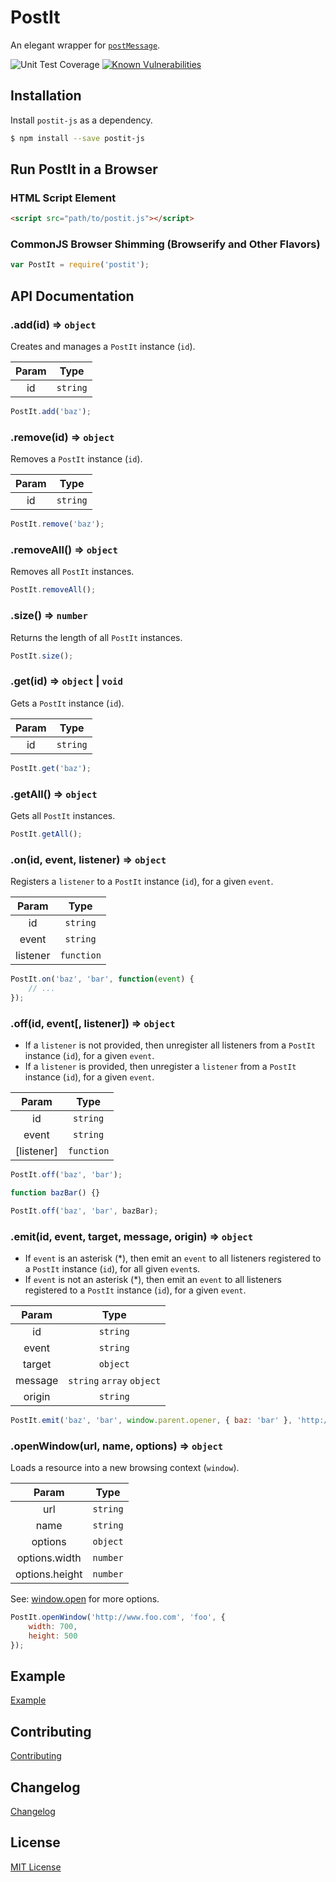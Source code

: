 # PostIt

An elegant wrapper for [`postMessage`](https://developer.mozilla.org/en-US/docs/Web/API/Window/postMessage).

![Unit Test Coverage](https://cdn.rawgit.com/outbrain/postit/master/coverage.svg)
[![Known Vulnerabilities](https://snyk.io/test/npm/postit-js/badge.svg)](https://snyk.io/test/npm/postit-js)

## Installation

Install `postit-js` as a dependency.

```bash
$ npm install --save postit-js
```

## Run PostIt in a Browser

### HTML Script Element

```html
<script src="path/to/postit.js"></script>
```

### CommonJS Browser Shimming (Browserify and Other Flavors)

```js
var PostIt = require('postit');
```

## API Documentation

### .add(id) => `object`

Creates and manages a `PostIt` instance (`id`).

| Param |   Type   |
|:-----:|:--------:|
| id    | `string` |

```javascript
PostIt.add('baz');
```

### .remove(id) => `object`

Removes a `PostIt` instance (`id`).

| Param |   Type   |
|:-----:|:--------:|
| id    | `string` |

```javascript
PostIt.remove('baz');
```

### .removeAll() => `object`

Removes all `PostIt` instances.

```javascript
PostIt.removeAll();
```

### .size() => `number`

Returns the length of all `PostIt` instances.

```javascript
PostIt.size();
```

### .get(id) => `object` | `void`

Gets a `PostIt` instance (`id`).

| Param |   Type   |
|:-----:|:--------:|
| id    | `string` |

```javascript
PostIt.get('baz');
```

### .getAll() => `object`

Gets all `PostIt` instances.

```javascript
PostIt.getAll();
```

### .on(id, event, listener) => `object`

Registers a `listener` to a `PostIt` instance (`id`), for a given `event`.

|   Param  |    Type    |
|:--------:|:----------:|
| id       | `string`   |
| event    | `string`   |
| listener | `function` |

```javascript
PostIt.on('baz', 'bar', function(event) {
	// ...
});
```

### .off(id, event[, listener]) => `object`

- If a `listener` is not provided, then unregister all listeners from a `PostIt` instance (`id`), for a given `event`.
- If a `listener` is provided, then unregister a `listener` from a `PostIt` instance (`id`), for a given `event`.

|   Param    |    Type    |
|:----------:|:----------:|
| id         | `string`   |
| event      | `string`   |
| [listener] | `function` |

```javascript
PostIt.off('baz', 'bar');

function bazBar() {}

PostIt.off('baz', 'bar', bazBar);
```

### .emit(id, event, target, message, origin) => `object`

- If `event` is an asterisk (\*), then emit an `event` to all listeners registered to a `PostIt` instance (`id`), for all given `event`s.
- If `event` is not an asterisk (\*), then emit an `event` to all listeners registered to a `PostIt` instance (`id`), for a given `event`.

|  Param  |            Type           |
|:-------:|:-------------------------:|
| id      | `string`                  |
| event   | `string`                  |
| target  | `object`                  |
| message | `string` `array` `object` |
| origin  | `string`                  |

```javascript
PostIt.emit('baz', 'bar', window.parent.opener, { baz: 'bar' }, 'http://www.baz.com');
```

### .openWindow(url, name, options) => `object`

Loads a resource into a new browsing context (`window`).

|      Param     |   Type   |
|:--------------:|:--------:|
| url            | `string` |
| name           | `string` |
| options        | `object` |
| options.width  | `number` |
| options.height | `number` |

See: [window.open](https://developer.mozilla.org/en-US/docs/Web/API/Window/open) for more options.

```javascript
PostIt.openWindow('http://www.foo.com', 'foo', {
	width: 700,
	height: 500
});
```

## Example

[Example](example)

## Contributing

[Contributing](CONTRIBUTING.md)

## Changelog

[Changelog](CHANGELOG.md)

## License

[MIT License](LICENSE)
